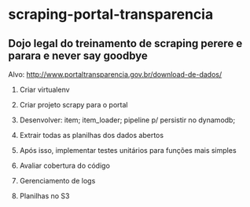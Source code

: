 # scraping-portal-transparencia

## Dojo legal do treinamento de scraping perere e parara e never say goodbye

Alvo: http://www.portaltransparencia.gov.br/download-de-dados/

1. Criar virtualenv

2. Criar projeto scrapy para o portal

4. Desenvolver: item; item_loader; pipeline p/ persistir no dynamodb;

3. Extrair todas as planilhas dos dados abertos

5. Após isso, implementar testes unitários para funções mais simples

6. Avaliar cobertura do código

7. Gerenciamento de logs

8. Planilhas no S3
